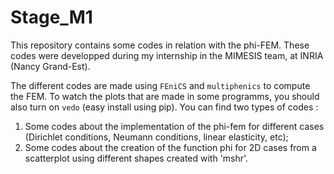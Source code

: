 # Stage_M1
This repository contains some codes in relation with the phi-FEM. These codes were developped during my internship in the MIMESIS team, at INRIA (Nancy Grand-Est).

The different codes are made using `FEniCS` and `multiphenics` to compute the FEM. To watch the plots that are made in some programms, you should also turn on `vedo` (easy install using pip). 
You can find two types of codes : 
1. Some codes about the implementation of the phi-fem for different cases (Dirichlet conditions, Neumann conditions, linear elasticity, etc);
2. Some codes about the creation of the function phi for 2D cases from a scatterplot using different shapes created with 'mshr'.
